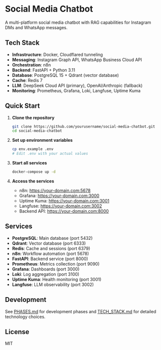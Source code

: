 # Social Media Chatbot

A multi-platform social media chatbot with RAG capabilities for Instagram DMs and WhatsApp messages.

## Tech Stack

- **Infrastructure**: Docker, Cloudflared tunneling
- **Messaging**: Instagram Graph API, WhatsApp Business Cloud API
- **Orchestration**: n8n
- **Backend**: FastAPI + Python 3.11
- **Database**: PostgreSQL 15 + Qdrant (vector database)
- **Cache**: Redis 7
- **LLM**: DeepSeek Cloud API (primary), OpenAI/Anthropic (fallback)
- **Monitoring**: Prometheus, Grafana, Loki, Langfuse, Uptime Kuma

## Quick Start

1. **Clone the repository**
   ```bash
   git clone https://github.com/yourusername/social-media-chatbot.git
   cd social-media-chatbot
   ```

2. **Set up environment variables**
   ```bash
   cp env.example .env
   # Edit .env with your actual values
   ```

3. **Start all services**
   ```bash
   docker-compose up -d
   ```

4. **Access the services**
   - n8n: https://your-domain.com:5678
   - Grafana: https://your-domain.com:3000
   - Uptime Kuma: https://your-domain.com:3001
   - Langfuse: https://your-domain.com:3002
   - Backend API: https://your-domain.com:8000

## Services

- **PostgreSQL**: Main database (port 5432)
- **Qdrant**: Vector database (port 6333)
- **Redis**: Cache and sessions (port 6379)
- **n8n**: Workflow automation (port 5678)
- **FastAPI**: Backend service (port 8000)
- **Prometheus**: Metrics collection (port 9090)
- **Grafana**: Dashboards (port 3000)
- **Loki**: Log aggregation (port 3100)
- **Uptime Kuma**: Health monitoring (port 3001)
- **Langfuse**: LLM observability (port 3002)

## Development

See [PHASES.md](PHASES.md) for development phases and [TECH_STACK.md](TECH_STACK.md) for detailed technology choices.

## License

MIT
